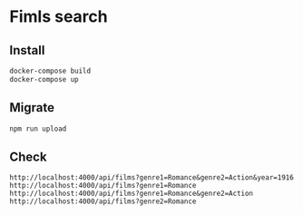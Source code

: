 # Fimls search

## Install

```bash
docker-compose build
docker-compose up
```

## Migrate

```bash
npm run upload  
```

## Check

`http://localhost:4000/api/films?genre1=Romance&genre2=Action&year=1916`
`http://localhost:4000/api/films?genre1=Romance`
`http://localhost:4000/api/films?genre1=Romance&genre2=Action`
`http://localhost:4000/api/films?genre2=Romance`